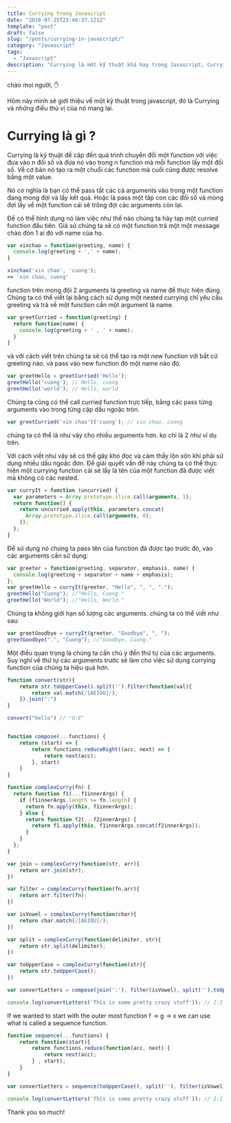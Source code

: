 ```yaml
---
title: Currying trong Javascript
date: "2018-07-25T23:46:37.121Z"
template: "post"
draft: false
slug: "/posts/currying-in-javascript/"
category: "Javascript"
tags:
  - "Javascript"
description: "Currying là một kỹ thuật khá hay trong Javascript, Currying là kỹ thuật đề cập đến quá trình chuyển đổi một function với việc đưa vào n đối số và đưa nó vào trong n function"
---
```


chào mọi người, :hand:

Hôm này mình sẽ giới thiệu về một kỹ thuật trong javascript, đó là Currying và những điều thú vị của nó mang lại.

# Currying là gì ?

Currying là kỹ thuật đề cập đến quá trình chuyển đổi một function với việc đưa vào n đối số và đưa nó vào trong n function mà mỗi function lấy một đối số. Về cơ bản nó tạo ra một chuổi các function mà cuối cùng được resolve bằng một value.

Nó có nghĩa là bạn có thể pass tất các cả arguments vào trong một function đang mong đợi và lấy kết quả. Hoặc là pass một tâp con các đối số và mong đợi lấy về một function cái sẽ trông đợi các arguments còn lại.

Để có thể hình dung nó làm việc như thế nào chúng ta hãy tạp một curried function đầu tiên. Giả sử chúng ta sẽ có một function trả một một message chào đón 1 ai đó với name của họ.

```javascript
var xinchao = function(greeting, name) {
  console.log(greeting + ',' + name);
}

xinchao('xin chao', 'cuong');
=> 'xin chao, cuong'
```

function trên mong đội 2 arguments là greeting và name để thực hiện đúng. Chúng ta có thể viết lại bằng cách sử dụng một nested currying chỉ yêu cầu greeting và trả về một function cần một argument là name.

```javascript
var greetCurried = function(greeting) {
  return function(name) {
    console.log(greeting + ' , ' + name);
  }
}
```
và với cách viết trên chúng ta sẽ có thể tạo ra một new function với bất cứ greeting nào. và pass vào new function đó một name nào đó.

```javascript
var greetHello = greetCurried('Hello');
greetHello('cuong'); // Hello, cuong
greetHello('world'); // Hello, world
```

Chúng ta cũng có thể call curried function trực tiếp, bằng các pass từng arguments vào trong từng cặp dấu ngoặc tròn.

```javascript
var greetCurried('xin chao')('cuong'); // xin chao, cuong
```

chúng ta có thể là như vậy cho nhiều arguments hơn. ko chỉ là 2 như ví dụ trên.

Với cách viết như vậy sẽ có thể gây khó đọc và cảm thấy lộn xộn khi phải sử dụng nhiều dấu ngoặc đơn. Để giải quyết vấn đề này chúng ta có thể thực hiện một currying function cái sẽ lấy là tên của một function đã được viết mà không có các nested.

```javascript
var curryIt = function (uncurried) {
  var parameters = Array.prototype.slice.call(arguments, 1);
  return function() {
    return uncurried.apply(this, parameters.concat(
      Array.prototype.slice.call(arguments, 0);
    ));
  };
}
```

Để sử dụng nó chúng ta pass tên của function đã được tạo trước đó, vào các arguments cần sử dụng:

```javascript
var greeter = function(greeting, separator, emphasis, name) {
  console.log(greeting + separator + name + emphasis);
};
var greetHello = curryIt(greeter, "Hello", ", ", ".");
greetHello("Cuong"); //"Hello, Cuong."
greetHello("World"); //"Hello, World."
```

Chúng ta không giới hạn số lượng các arguments. chúng ta có thể viết như sau:

```javascript
var greetGoodbye = curryIt(greeter, "Goodbye", ", ");
greetGoodbye(".", "Cuong"); //"Goodbye, Cuong."
```
Một điều quan trọng là chúng ta cần chú ý đến thứ tự của các arguments. Suy nghĩ về thứ tự các arguments trước sẽ làm cho việc sử dụng currying function của chúng ta hiệu quả hơn.



```javascript
function convert(str){
    return str.toUpperCase().split('').filter(function(val){
        return val.match(/[AEIOU]/);
    }).join(":")
}

convert("hello") // "O:E"


function compose(...functions) {
	return (start) => {
		return functions.reduceRight((acc, next) => {
			return next(acc);
		}, start)
	}
}

function complexCurry(fn) {
  return function f1(...f1innerArgs) {
    if (f1innerArgs.length >= fn.length) {
      return fn.apply(this, f1innerArgs);
    } else {
      return function f2(...f2innerArgs) {
        return f1.apply(this, f1innerArgs.concat(f2innerArgs));
      }
    }
  };
}

var join = complexCurry(function(str, arr){
    return arr.join(str);
})

var filter = complexCurry(function(fn,arr){
    return arr.filter(fn);
})

var isVowel = complexCurry(function(char){
    return char.match(/[AEIOU]/);
})

var split = complexCurry(function(delimiter, str){
    return str.split(delimiter);
})

var toUpperCase = complexCurry(function(str){
    return str.toUpperCase();
})

var convertLetters = compose(join(':'), filter(isVowel), split(''),toUpperCase());

console.log(convertLetters('This is some pretty crazy stuff')); // I:I:O:E:E:A:U
```
If we wanted to start with the outer most function f -> g -> x we can use what is called a sequence function.

```javascript
function sequence(...functions) {
    return function(start){
        return functions.reduce(function(acc, next) {
            return next(acc);
        } , start);
    }
}

var convertLetters = sequence(toUpperCase(), split(''), filter(isVowel), join(':'));

console.log(convertLetters('This is some pretty crazy stuff')); // I:I:O:E:E:A:U
```


Thank you so much!
